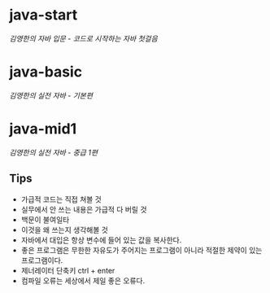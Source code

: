 # java-start
_김영한의 자바 입문 - 코드로 시작하는 자바 첫걸음_

# java-basic
_김영한의 실전 자바 - 기본편_

# java-mid1
_김영한의 실전 자바 - 중급 1편_

## Tips
- 가급적 코드는 직접 쳐볼 것
- 실무에서 안 쓰는 내용은 가급적 다 버릴 것
- 백문이 불여일타
- 이것을 왜 쓰는지 생각해볼 것
- 자바에서 대입은 항상 변수에 들어 있는 값을 복사한다.
- 좋은 프로그램은 무한한 자유도가 주어지는 프로그램이 아니라 적절한 제약이 있는 프로그램이다.
- 제너레이터 단축키 ctrl + enter
- 컴파일 오류는 세상에서 제일 좋은 오류다.
